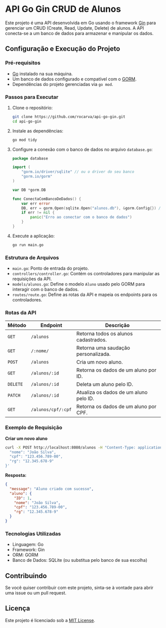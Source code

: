 
# API Go Gin CRUD de Alunos

Este projeto é uma API desenvolvida em Go usando o framework [Gin](https://gin-gonic.com/) para gerenciar um CRUD (Create, Read, Update, Delete) de alunos. A API conecta-se a um banco de dados para armazenar e manipular os dados.

## Configuração e Execução do Projeto

### Pré-requisitos

- [Go](https://golang.org/) instalado na sua máquina.
- Um banco de dados configurado e compatível com o [GORM](https://gorm.io/).
- Dependências do projeto gerenciadas via `go mod`.

### Passos para Executar

1. Clone o repositório:
   ```bash
   git clone https://github.com/rocarva/api-go-gin.git
   cd api-go-gin
   ```

2. Instale as dependências:
   ```bash
   go mod tidy
   ```

3. Configure a conexão com o banco de dados no arquivo `database.go`:
   ```go
   package database

   import (
       "gorm.io/driver/sqlite" // ou o driver do seu banco
       "gorm.io/gorm"
   )

   var DB *gorm.DB

   func ConectaComBancoDeDados() {
       var err error
       DB, err = gorm.Open(sqlite.Open("alunos.db"), &gorm.Config{}) // Ajuste conforme seu banco
       if err != nil {
           panic("Erro ao conectar com o banco de dados")
       }
   }
   ```

4. Execute a aplicação:
   ```bash
   go run main.go
   ```

### Estrutura de Arquivos

- `main.go`: Ponto de entrada do projeto.
- `controllers/controller.go`: Contém os controladores para manipular as requisições da API.
- `models/alunos.go`: Define o modelo `Aluno` usado pelo GORM para interagir com o banco de dados.
- `routes/route.go`: Define as rotas da API e mapeia os endpoints para os controladores.

### Rotas da API

| Método  | Endpoint                  | Descrição                                    |
|---------|---------------------------|--------------------------------------------|
| `GET`   | `/alunos`                 | Retorna todos os alunos cadastrados.       |
| `GET`   | `/:nome/`                 | Retorna uma saudação personalizada.        |
| `POST`  | `/alunos`                 | Cria um novo aluno.                        |
| `GET`   | `/alunos/:id`             | Retorna os dados de um aluno por ID.       |
| `DELETE`| `/alunos/:id`             | Deleta um aluno pelo ID.                   |
| `PATCH` | `/alunos/:id`             | Atualiza os dados de um aluno pelo ID.     |
| `GET`   | `/alunos/cpf/:cpf`        | Retorna os dados de um aluno por CPF.      |

### Exemplo de Requisição

**Criar um novo aluno**
```bash
curl -X POST http://localhost:8080/alunos -H "Content-Type: application/json" -d '{
  "nome": "João Silva",
  "cpf": "123.456.789-00",
  "rg": "12.345.678-9"
}'
```

**Resposta:**
```json
{
  "message": "Aluno criado com sucesso",
  "aluno": {
    "ID": 1,
    "nome": "João Silva",
    "cpf": "123.456.789-00",
    "rg": "12.345.678-9"
  }
}
```

### Tecnologias Utilizadas

- Linguagem: Go
- Framework: Gin
- ORM: GORM
- Banco de Dados: SQLite (ou substitua pelo banco de sua escolha)

## Contribuindo

Se você quiser contribuir com este projeto, sinta-se à vontade para abrir uma issue ou um pull request.

## Licença

Este projeto é licenciado sob a [MIT License](LICENSE).
